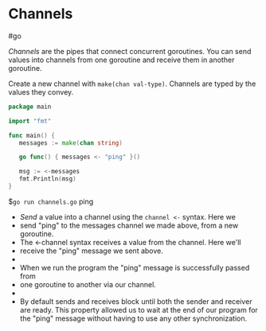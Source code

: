 # Channels

#go

_Channels_ are the pipes that connect concurrent goroutines. You can send values into channels from one goroutine and receive them in another goroutine.

Create a new channel with `make(chan val-type)`. Channels are typed by the values they convey.

```go
package main

import "fmt"

func main() {
   messages := make(chan string)

   go func() { messages <- "ping" }()

   msg := <-messages
   fmt.Println(msg)
}
```

$`go run channels.go`
ping

- _Send_ a value into a channel using the `channel <-` syntax. Here we
- send "ping" to the messages channel we made above, from a new goroutine.
- The <-channel syntax receives a value from the channel. Here we'll
- receive the "ping" message we sent above.
-
- When we run the program the "ping" message is successfully passed from
- one goroutine to another via our channel.
-
- By default sends and receives block until both the sender and receiver are ready. This property allowed us to wait at the end of our program for the "ping" message without having to use any other synchronization.
